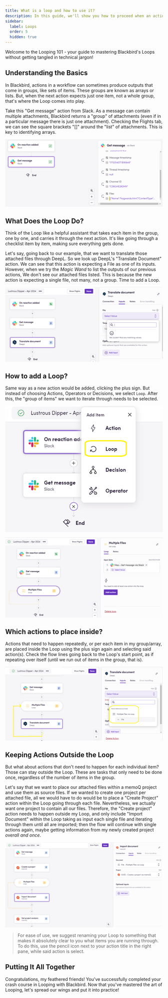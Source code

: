 ```yaml
---
title: What is a loop and how to use it?
description: In this guide, we'll show you how to proceed when an action's output is a list of items but the next action only takes one of those items - a.k.a. Looping.
sidebar:
  label: Loops
  order: 5
  hidden: true
---
```


Welcome to the Looping 101 - your guide to mastering Blackbird's Loops without getting tangled in technical jargon!

## Understanding the Basics
In Blackbird, actions in a workflow can sometimes produce outputs that come in groups, like sets of items. These groups are known as arrays or lists. But, when the next action expects just one item, not a whole group, that's where the Loop comes into play.

Take this "Get message" action from Slack. As a message can contain multiple attachments, Blackbird returns a "group" of attachments (even if in a particular message there is just one attachment). Checking the Flights tab, we can see the square brackets "[]" around the "list" of attachments. This is key to identifying arrays.

![Slack output](../../../assets/guides/loops/Loop_SS1.png)

## What Does the Loop Do?
Think of the Loop like a helpful assistant that takes each item in the group, one by one, and carries it through the next action. It's like going through a checklist item by item, making sure everything gets done.

Let's say, going back to our example, that we want to translate those attached files through DeepL. So we look up DeepL's "Translate Document" action. We can see that this action is expecting a File as one of its inputs. However, when we try the _Magic Wand_ to list the outputs of our previous actions, We don't see our attached files listed. This is because the new action is expecting a single file, not many, not a group. Time to add a Loop.

![DeepL empty input](../../../assets/guides/loops/Loop_SS2.png)

## How to add a Loop?
Same way as a new action would be added, clicking the plus sign. But instead of choosing Actions, Operators or Decisions, we select `Loop`. After this, the "group of items" we want to iterate through needs to be selected.

![Plus Sign Options](../../../assets/guides/loops/Loop_SS3.png)

![Choosing our array](../../../assets/guides/loops/Loop_SS4.png)

##  Which actions to place inside?
Actions that need to happen repeatedly, or per each item in my group/array, are placed inside the Loop using the plus sign again and selecting said action(s). Check the flow lines going back to the Loop's start point, as if repeating over itself (until we run out of items in the group, that is).
 
![New DeepL input and highlighted flow line](../../../assets/guides/loops/Loop_SS5.png)

## Keeping Actions Outside the Loop
But what about actions that don't need to happen for each individual item? Those can stay outside the Loop. These are tasks that only need to be done once, regardless of the number of items in the group.

Let's say that we want to place our attached files within a memoQ project and use them as source files. If we wanted to create one project per attached file, all we would have to do would be to place a "Create Project" action within the Loop going through each file. Nevertheless, we actually want one project to contain all our files. Therefore, the "Create project" action needs to happen outside my Loop, and only include "Import Document" within the Loop taking as input each single file and iterating through them until all are imported; then the flow will continue with single actions again, maybe getting information from my newly created project _overall and once_.

![memoq steps](../../../assets/guides/loops/Loop_SS6.png)

> For ease of use, we suggest renaming your Loop to something that makes it absolutely clear to you what items you are running through. To do this, use the pencil icon next to your action title in the right pane, while said action is select.

## Putting It All Together
Congratulations, my feathered friends! You've successfully completed your crash course in Looping with Blackbird. Now that you've mastered the art of Looping, let's spread our wings and put it into practice!